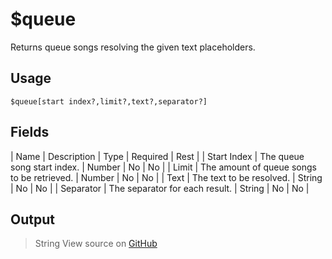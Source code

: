 # $queue
Returns queue songs resolving the given text placeholders.
## Usage
```
$queue[start index?,limit?,text?,separator?]
```
## Fields
| Name        | Description                                | Type   | Required | Rest |
| Start Index | The queue song start index.                | Number | No       | No   |
| Limit       | The amount of queue songs to be retrieved. | Number | No       | No   |
| Text        | The text to be resolved.                   | String | No       | No   |
| Separator   | The separator for each result.             | String | No       | No   |

## Output
> String
View source on [GitHub](https://github.com/Cyberghxst/forgemusic/blob/dev/src/natives/queue.ts)